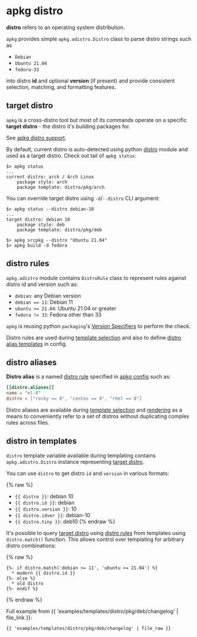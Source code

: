 # apkg distro

**distro** refers to an operating system distribution.

`apkg` provides simple `apkg.adistro.Distro` class to parse distro
strings such as

* `Debian`
* `Ubuntu 21.04`
* `fedora-33`

into distro **id** and optional **version** (if present) and provide consistent
selection, matching, and formatting features.


## target distro

`apkg` is a cross-distro tool but most of its commands operate on a
specific **target distro** - the distro it's building packages for.

See [apkg distro support](platforms.md#distro-support).

By default, current distro is auto-detected using python [distro] module and
used as a target distro. Check out tail of `apkg status`:

```
$> apkg status
...
current distro: arch / Arch Linux
    package style: arch
    package template: distro/pkg/arch
```

You can override target distro using `-d`/`--distro` CLI argument:

```
$> apkg status --distro debian-10
...
target distro: debian 10
    package style: deb
    package template: distro/pkg/deb
```

```
$> apkg srcpkg --distro "Ubuntu 21.04"
$> apkg build -d fedora
```


## distro rules

`apkg.adistro` module contains `DistroRule` class to represent rules against
distro id and version such as:

* `debian`: any Debian version
* `debian == 11`: Debian 11
* `ubuntu >= 21.04`: Ubuntu 21.04 or greater
* `fedora != 33`: Fedora other than 33

`apkg` is reusing python `packaging`'s [Version
Specifiers](https://packaging.pypa.io/en/latest/specifiers.html) to perform the
check.

Distro rules are used during [template selection] and also to define
[distro alias templates](templates.md#distro-alias-template) in config.

[custom templates]: custom-template

## distro aliases

**Distro alias** is a named [distro rule](#distro-rules) specified in
[apkg config](config.md#distroaliases) such as:

```toml
[[distro.aliases]]
name = "el-8"
distro = ["rocky == 8", "centos == 8", "rhel == 8"]
```

Distro aliases are available during
[template selection](templates.md#distro-alias-template) and
[rendering](templates.md#template-syntax) as a means to conveniently refer to a
set of distros without duplicating complex rules across files.


## distro in templates

`distro` template variable available during templating contains
`apkg.adistro.Distro` instance representing [target distro](#target-distro).

You can use `distro` to get distro `id` and `version` in various formats:

{% raw %}
* `{{ distro }}`: debian 10
* `{{ distro.id }}`: debian
* `{{ distro.version }}`: 10
* `{{ distro.idver }}`: debian-10
* `{{ distro.tiny }}`: deb10
{% endraw %}

It's possible to query [target distro](#target-distro) using [distro
rules](#distro-rules) from templates using `distro.match()` function. This
allows control over templating for arbitrary distro combinations:

{% raw %}
```jinja
{%- if distro.match('debian >= 11', 'ubuntu >= 21.04') %}
  * modern {{ distro.id }}
{%- else %}
  * old distro
{%- endif %}
```
{% endraw %}

Full example from {{ 'examples/templates/distro/pkg/deb/changelog' | file_link }}:

```jinja
{{ 'examples/templates/distro/pkg/deb/changelog' | file_raw }}
```


[template selection]: templates.md#template-selection
[distro]: https://github.com/python-distro/distro
